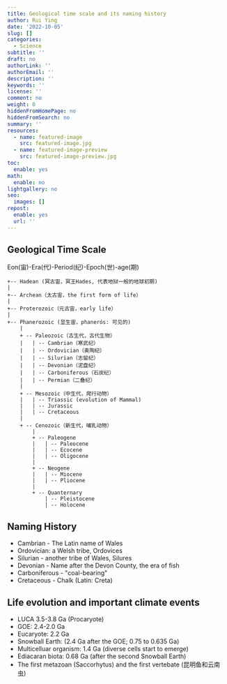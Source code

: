 ```yaml
---
title: Geological time scale and its naming history
author: Rui Ying
date: '2022-10-05'
slug: []
categories:
  - Science
subtitle: ''
draft: no
authorLink: ''
authorEmail: ''
description: ''
keywords: ''
license: ''
comment: no
weight: 0
hiddenFromHomePage: no
hiddenFromSearch: no
summary: ''
resources:
  - name: featured-image
    src: featured-image.jpg
  - name: featured-image-preview
    src: featured-image-preview.jpg
toc:
  enable: yes
math:
  enable: no
lightgallery: no
seo:
  images: []
repost:
  enable: yes
  url: ''
---
```


<!--more-->

## Geological Time Scale

Eon(宙)-Era(代)-Period(纪)-Epoch(世)-age(期)

```
+-- Hadean (冥古宙，冥王Hades, 代表地狱一般的地球初期)
|
+-- Archean（太古宙，the first form of life）
|
+-- Proterozoic（元古宙，early life）
|
+-- Phanerozoic (显生宙，phanerós: 可见的)
	|
	+ -- Paleozoic（古生代，古代生物）
	|	| -- Cambrian（寒武纪）
	|	| -- Ordovician（奥陶纪）
	|	| -- Silurian（志留纪）
	|	| -- Devonian（泥盘纪）
	|	| -- Carboniferous（石炭纪）
	|	| -- Permian（二叠纪）
	|
	+ -- Mesozoic（中生代，爬行动物）
	|	| -- Triassic (evolution of Mammal)
	|	| -- Jurassic
	|	| -- Cretaceous
	|
	+ -- Cenozoic（新生代，哺乳动物）
		|
		+ -- Paleogene
		|	| -- Paleocene
		|	| -- Ecocene
		|	| -- Oligocene
		|
		+ -- Neogene
		|	| -- Miocene
		|	| -- Pliocene
		|
		+ -- Quanternary
			| -- Pleistocene
			| -- Holocene
```

## Naming History

* Cambrian - The Latin name of Wales
* Ordovician: a Welsh tribe, Ordovices
* Silurian - another tribe of Wales, Silures
* Devonian - Name after the Devon County, the era of fish
* Carboniferous - "coal-bearing"
* Cretaceous - Chalk (Latin: Creta)

## Life evolution and important climate events
* LUCA 3.5-3.8 Ga (Procaryote)
* GOE: 2.4-2.0 Ga
* Eucaryote: 2.2 Ga
* Snowball Earth:  (2.4 Ga after the GOE; 0.75 to 0.635 Ga)
* Multicelluar organism: 1.4 Ga (diverse cells start to emerge)
* Ediacaran biota: 0.68 Ga (after the second Snowball Earth)
* The first metazoan (Saccorhytus) and the first vertebate (昆明鱼和云南虫)



